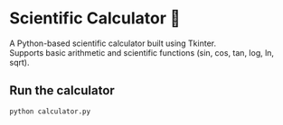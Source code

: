 # Scientific Calculator 🧮

A Python-based scientific calculator built using Tkinter.  
Supports basic arithmetic and scientific functions (sin, cos, tan, log, ln, sqrt).  

## Run the calculator
```bash
python calculator.py

